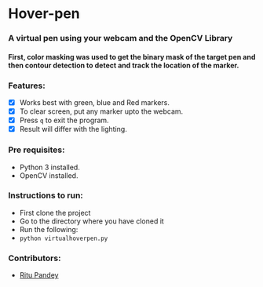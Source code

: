 # Hover-pen

### A virtual pen using your webcam and the OpenCV Library
#### First, color masking was used to get the binary mask of the target pen and then contour detection to detect and track the location of the marker.

### Features:

- [x] Works best with green, blue and Red markers.
- [x] To clear screen, put any marker upto the webcam.
- [x] Press ```q``` to exit the program.
- [x] Result will differ with the lighting.

### Pre requisites: 
- Python 3 installed.
- OpenCV installed.

### Instructions to run:

- First clone the project
- Go to the directory where you have cloned it
- Run the following:
- ```python virtualhoverpen.py```

### Contributors:
- [Ritu Pandey](https://github.com/Ritu23042001)
